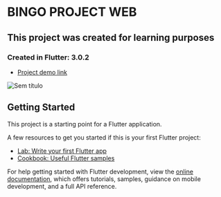 # BINGO PROJECT WEB

## This project was created for learning purposes

### Created in Flutter: 3.0.2

- [Project demo link](https://manoeleduardo.github.io/bingo-flutter-web/#/)

![Sem título](https://user-images.githubusercontent.com/66228224/210012002-85e12ae7-db40-4cfc-b2e9-31fcc8350286.png)

## Getting Started

This project is a starting point for a Flutter application.

A few resources to get you started if this is your first Flutter project:

- [Lab: Write your first Flutter app](https://docs.flutter.dev/get-started/codelab)
- [Cookbook: Useful Flutter samples](https://docs.flutter.dev/cookbook)

For help getting started with Flutter development, view the
[online documentation](https://docs.flutter.dev/), which offers tutorials,
samples, guidance on mobile development, and a full API reference.
